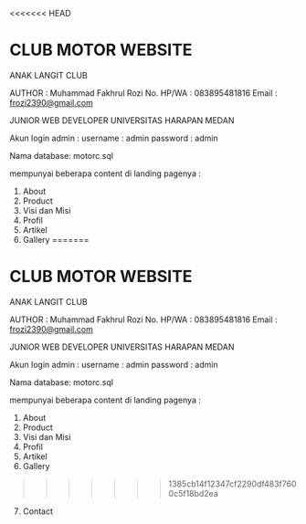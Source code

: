 <<<<<<< HEAD
# CLUB MOTOR WEBSITE
ANAK LANGIT CLUB 

AUTHOR      : Muhammad Fakhrul Rozi
No. HP/WA   : 083895481816
Email       : frozi2390@gmail.com

JUNIOR WEB DEVELOPER
UNIVERSITAS HARAPAN MEDAN

Akun login admin :
username : admin
password : admin

Nama database: motorc.sql

mempunyai beberapa content di landing pagenya :
1. About
2. Product
3. Visi dan Misi
4. Profil
5. Artikel
6. Gallery
=======
# CLUB MOTOR WEBSITE
ANAK LANGIT CLUB 

AUTHOR      : Muhammad Fakhrul Rozi
No. HP/WA   : 083895481816
Email       : frozi2390@gmail.com

JUNIOR WEB DEVELOPER
UNIVERSITAS HARAPAN MEDAN

Akun login admin :
username : admin
password : admin

Nama database: motorc.sql

mempunyai beberapa content di landing pagenya :
1. About
2. Product
3. Visi dan Misi
4. Profil
5. Artikel
6. Gallery
>>>>>>> 1385cb14f12347cf2290df483f7600c5f18bd2ea
7. Contact